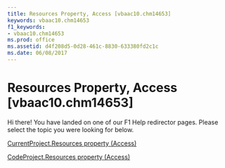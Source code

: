 ```yaml
---
title: Resources Property, Access [vbaac10.chm14653]
keywords: vbaac10.chm14653
f1_keywords:
- vbaac10.chm14653
ms.prod: office
ms.assetid: d4f208d5-0d28-461c-8830-633380fd2c1c
ms.date: 06/08/2017
---
```



# Resources Property, Access [vbaac10.chm14653]

Hi there! You have landed on one of our F1 Help redirector pages. Please select the topic you were looking for below.

[CurrentProject.Resources property (Access)](http://msdn.microsoft.com/library/2edc7258-77b3-5d09-22eb-1620d460f0f3%28Office.15%29.aspx)

[CodeProject.Resources property (Access)](http://msdn.microsoft.com/library/630b6b57-5f6d-bf9e-6026-3858d314d329%28Office.15%29.aspx)


